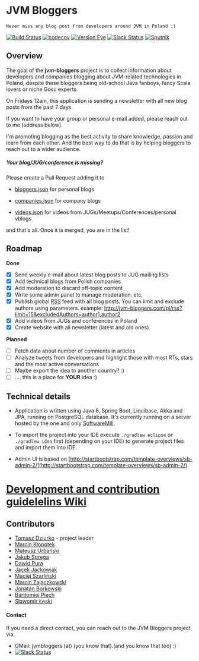 # JVM Bloggers

    Never miss any blog post from developers around JVM in Poland :)

[![Build Status](https://travis-ci.org/jvm-bloggers/jvm-bloggers.svg?branch=master)](https://travis-ci.org/jvm-bloggers/jvm-bloggers)  [![codecov](https://codecov.io/gh/jvm-bloggers/jvm-bloggers/branch/master/graph/badge.svg)](https://codecov.io/gh/jvm-bloggers/jvm-bloggers) [![Version Eye](https://www.versioneye.com/user/projects/5798bd4874848d004b927ac7/badge.svg)](https://www.versioneye.com/user/projects/5798bd4874848d004b927ac7) [![Slack Status](https://jvm-bloggers-slack.herokuapp.com/badge.svg)](https://jvm-bloggers-slack.herokuapp.com) [![Sputnik](https://sputnik.ci/conf/badge)](https://sputnik.ci/app#/builds/jvm-bloggers/jvm-bloggers)

## Overview

The goal of the **jvm-bloggers** project is to collect information about developers and companies blogging about JVM-related technologies in Poland, despite these bloggers being old-school
Java fanboys, fancy Scala lovers or niche Gosu experts.

On Fridays 12am, this application is sending a newsletter with all new blog posts from the past 7 days.

If you want to have your group or personal e-mail added, please reach out to me (address below).

I'm promoting blogging as the best activity to share knowledge, passion and learn from each other. And the best way to do that is by helping bloggers to reach out to a wider audience.

##### Your blog/JUG/conference is missing?

Please create a Pull Request adding it to

* [bloggers.json](src/main/resources/blogs/bloggers.json) for personal blogs

* [companies.json](src/main/resources/blogs/companies.json) for company blogs

* [videos.json](src/main/resources/blogs/videos.json) for videos from JUGs/Meetups/Conferences/personal vblogs

and that's all. Once it is merged, you are in the list!

## Roadmap

__Done__

- [x] Send weekly e-mail about latest blog posts to JUG mailing lists
- [x] Add technical blogs from Polish companies
- [x] Add moderation to discard off-topic content
- [x] Write some admin panel to manage moderation. etc.
- [x] Publish global [RSS](http://jvm-bloggers.com/pl/rss) feed with all blog posts. You can limit and exclude authors using parameters. example: http://jvm-bloggers.com/pl/rss?limit=15&excludedAuthors=author1,author2
- [x] Add videos from JUGs and conferences in Poland
- [x] Create website with all newsletter (latest and old ones)

__Planned__

- [ ] Fetch data about number of comments in articles
- [ ] Analyze tweets from developers and highlight those with most RTs, stars and the most active conversations
- [ ]  Maybe export the idea to another country? :)
- [ ] .... this is a place for __YOUR__ idea :)

## Technical details

* Application is written using Java 8, Spring Boot, Liquibase, Akka and JPA, running on PostgreSQL database. It's currently running on a server hosted by the one and only [SoftwareMill](http://SoftwareMill.com).

* To import the project into your IDE execute `./gradlew eclipse` or `./gradlew idea` first (depending on your IDE) to generate project files and import them into IDE.

* Admin UI is based on [http://startbootstrap.com/template-overviews/sb-admin-2/](http://startbootstrap.com/template-overviews/sb-admin-2/).

# [Development and contribution guidelelins Wiki](https://github.com/jvm-bloggers/jvm-bloggers/wiki)

## Contributors

* [Tomasz Dziurko](http://tomaszdziurko.pl) - project leader
* [Marcin Kłopotek](https://github.com/goostleek)
* [Mateusz Urbański](https://github.com/matek2305)
* [Jakub Spręga](http://cslysy.github.io/)
* [Dawid Pura](https://github.com/puradawid)
* [Jacek Jackowiak](https://github.com/airborn)
* [Maciej Szarliński](https://github.com/mszarlinski)
* [Marcin Zajączkowski](https://solidsoft.wordpress.com/)
* [Jonatan Borkowski](https://github.com/jborkowski)
* [Bartłomiej Piech](https://github.com/delor)
* [Sławomir Łęski](https://github.com/sleski)

#### Contact

If you need a direct contact, you can reach out to the JVM Bloggers project via:

* GMail: jvmbloggers (at) (you know that).(and you know that too) :)
* [![Slack Status](https://jvm-bloggers-slack.herokuapp.com/badge.svg)](https://jvm-bloggers-slack.herokuapp.com)

